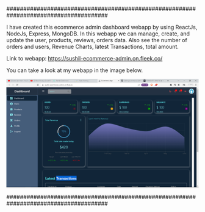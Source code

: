######################################################################################

I have created this ecommerce admin dashboard webapp by using ReactJs, NodeJs, Express, MongoDB.
In this webapp we can manage, create, and update the user, products, reviews, orders data.
Also see the number of orders and users, Revenue Charts, latest Transactions, total amount.

Link to webapp:
https://sushil-ecommerce-admin.on.fleek.co/

You can take a look at my webapp in the image below.

![Screenshot](demo.png)


######################################################################################
